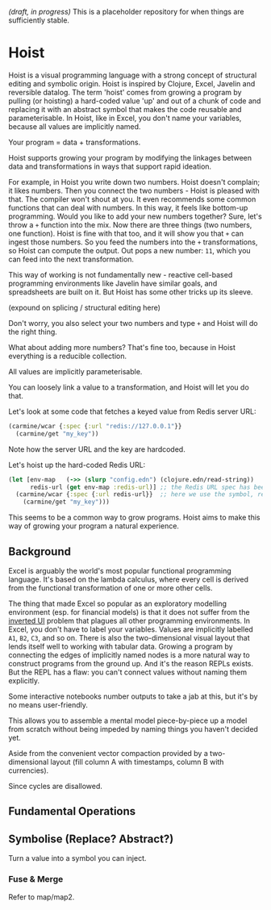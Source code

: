 *(draft, in progress)* This is a placeholder repository for when things are sufficiently stable.

# Hoist

Hoist is a visual programming language with a strong concept of structural editing and symbolic origin. Hoist is inspired by Clojure, Excel, Javelin and reversible datalog. The term 'hoist' comes from growing a program by pulling (or hoisting) a hard-coded value 'up' and out of a chunk of code and replacing it with an abstract symbol that makes the code reusable and parameterisable. In Hoist, like in Excel, you don't name your variables, because all values are implicitly named.

Your program = data + transformations.

Hoist supports growing your program by modifying the linkages between data and transformations in ways that support rapid ideation.

For example, in Hoist you write down two numbers. Hoist doesn't complain; it likes numbers. Then you connect the two numbers - Hoist is pleased with that. The compiler won't shout at you. It even recommends some common functions that can deal with numbers. In this way, it feels like bottom-up programming. Would you like to add your new numbers together? Sure, let's throw a `+` function into the mix. Now there are three things (two numbers, one function). Hoist is fine with that too, and it will show you that `+` can ingest those numbers. So you feed the numbers into the `+` transformations, so Hoist can compute the output. Out pops a new number: `11`, which you can feed into the next transformation.

This way of working is not fundamentally new - reactive cell-based programming environments like Javelin have similar goals, and spreadsheets are built on it. But Hoist has some other tricks up its sleeve.

(expound on splicing / structural editing here)

Don't worry, you also select your two numbers and type `+` and Hoist will do the right thing.

What about adding more numbers? That's fine too, because in Hoist everything is a reducible collection.

All values are implicitly parameterisable.

You can loosely link a value to a transformation, and Hoist will let you do that.

Let's look at some code that fetches a keyed value from Redis server URL:

```clojure
(carmine/wcar {:spec {:url "redis://127.0.0.1"}}
  (carmine/get "my_key"))
```

Note how the server URL and the key are hardcoded.

Let's hoist up the hard-coded Redis URL:

```clojure
(let [env-map   (->> (slurp "config.edn") (clojure.edn/read-string))
      redis-url (get env-map :redis-url)] ;; the Redis URL spec has been hoisted up to be parameterisable
  (carmine/wcar {:spec {:url redis-url}}  ;; here we use the symbol, redis-url
    (carmine/get "my_key")))
```

This seems to be a common way to grow programs. Hoist aims to make this way of growing your program a natural experience.

## Background

Excel is arguably the world's most popular functional programming language. It's based on the lambda calculus, where every cell is derived from the functional transformation of one or more other cells.

The thing that made Excel so popular as an exploratory modelling environment (esp. for financial models) is that it does not suffer from the [inverted UI](petrustheron.com/posts/inverter-ui.html) problem that plagues all other programming environments. In Excel, you don't have to label your variables. Values are implicitly labelled `A1`, `B2`, `C3`, and so on. There is also the two-dimensional visual layout that lends itself well to working with tabular data. Growing a program by connecting the edges of implicitly named nodes is a more natural way to construct programs from the ground up. And it's the reason REPLs exists. But the REPL has a flaw: you can't connect values without naming them explicitly.

Some interactive notebooks number outputs to take a jab at this, but it's by no means user-friendly.

This allows you to assemble a mental model piece-by-piece  up a model from scratch without being impeded by naming things you haven't decided yet.


Aside from the convenient vector compaction provided by a two-dimensional layout (fill column A with timestamps, column B with currencies).

Since cycles are disallowed.

## Fundamental Operations

## Symbolise (Replace? Abstract?)

Turn a value into a symbol you can inject.

### Fuse & Merge

Refer to map/map2.
